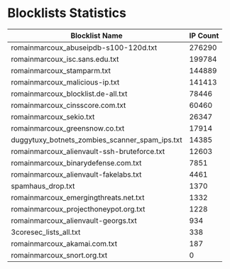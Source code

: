# Blocklists Statistics
| Blocklist Name | IP Count |
|----|----|
| romainmarcoux_abuseipdb-s100-120d.txt | 276290 |
| romainmarcoux_isc.sans.edu.txt | 199784 |
| romainmarcoux_stamparm.txt | 144889 |
| romainmarcoux_malicious-ip.txt | 141413 |
| romainmarcoux_blocklist.de-all.txt | 78446 |
| romainmarcoux_cinsscore.com.txt | 60460 |
| romainmarcoux_sekio.txt | 26347 |
| romainmarcoux_greensnow.co.txt | 17914 |
| duggytuxy_botnets_zombies_scanner_spam_ips.txt | 14385 |
| romainmarcoux_alienvault-ssh-bruteforce.txt | 12603 |
| romainmarcoux_binarydefense.com.txt | 7851 |
| romainmarcoux_alienvault-fakelabs.txt | 4461 |
| spamhaus_drop.txt | 1370 |
| romainmarcoux_emergingthreats.net.txt | 1332 |
| romainmarcoux_projecthoneypot.org.txt | 1228 |
| romainmarcoux_alienvault-georgs.txt | 934 |
| 3coresec_lists_all.txt | 338 |
| romainmarcoux_akamai.com.txt | 187 |
| romainmarcoux_snort.org.txt | 0 |
